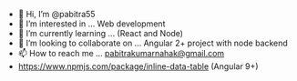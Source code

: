 - 👋 Hi, I’m @pabitra55
- 👀 I’m interested in ... Web development
- 🌱 I’m currently learning ... (React and Node)
- 💞️ I’m looking to collaborate on ... Angular 2+ project with node backend
- 📫 How to reach me ... pabitrakumarnahak@gmail.com
-  https://www.npmjs.com/package/inline-data-table (Angular 9+)
<!---
pabitra55/pabitra55 is a ✨ special ✨ repository because its `README.md` (this file) appears on your GitHub profile.
You can click the Preview link to take a look at your changes.
--->
